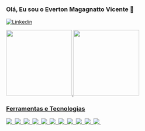 ### Olá, Eu sou o Everton Magagnatto Vicente 👋

[![Linkedin](https://img.shields.io/badge/LinkedIn-blue?style=flat-square&logo=Linkedin&logoColor=white&link=https://www.linkedin.com/in/everton-magagnatto-vicente/)](https://www.linkedin.com/in/everton-magagnatto-vicente/)

 <div>
<a href="https://github.com/Mateus-Castellar">
<img height="180em" src="https://github-readme-stats.vercel.app/api?username=Evertonmag&show_icons=true&theme=ayu-mirage&include_all_commits=true&count_private=true%22"/>
<img height="180em" src="https://github-readme-stats.vercel.app/api/top-langs/?username=Evertonmag&layout=compact&langs_count=7&theme=ayu-mirage"/>
</div>

### Ferramentas e Tecnologias
<img src="https://img.shields.io/badge/.NET-5C2D91?style=for-the-badge&logo=.net&logoColor=white">&nbsp;
<img src="https://img.shields.io/badge/Microsoft%20SQL%20Sever-CC2927?style=for-the-badge&logo=microsoft%20sql%20server&logoColor=white">&nbsp;
<img src="https://img.shields.io/badge/Xamarin-3199DC?style=for-the-badge&logo=xamarin&logoColor=white">&nbsp;
<img src="https://img.shields.io/badge/c%23-%23239120.svg?style=for-the-badge&logo=c-sharp&logoColor=white">&nbsp;
<img src="https://img.shields.io/badge/git-%23F05033.svg?style=for-the-badge&logo=git&logoColor=white">&nbsp;
<img src="https://img.shields.io/badge/JavaScript-323330?style=for-the-badge&logo=javascript&logoColor=F7DF1E">&nbsp;
<img src="https://img.shields.io/badge/HTML5-E34F26?style=for-the-badge&logo=html5&logoColor=white">&nbsp;
<img src="https://img.shields.io/badge/CSS3-1572B6?style=for-the-badge&logo=css3&logoColor=white">&nbsp;
<img src="https://img.shields.io/badge/Sass-CC6699?style=for-the-badge&logo=sass&logoColor=white">&nbsp; 
<img src="https://img.shields.io/badge/Vue.js-35495E?style=for-the-badge&logo=vue.js&logoColor=4FC08D">&nbsp;
<img src="https://img.shields.io/badge/React-20232A?style=for-the-badge&logo=react&logoColor=61DAFB">&nbsp;
